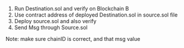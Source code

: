 1) Run Destination.sol and verify on Blockchain B
2) Use contract address of deployed Destination.sol in source.sol file
3) Deploy source.sol and also verify
4) Send Msg through Source.sol

Note: make sure chainID is correct, and that msg value 